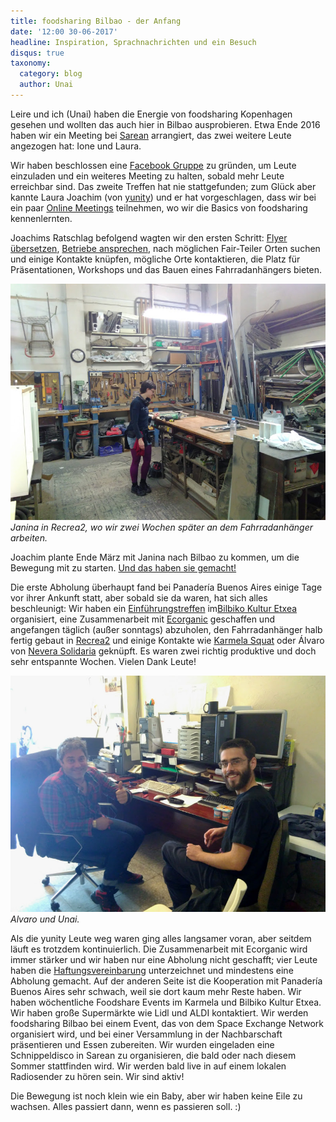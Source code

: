 ```yaml
---
title: foodsharing Bilbao - der Anfang
date: '12:00 30-06-2017'
headline: Inspiration, Sprachnachrichten und ein Besuch
disqus: true
taxonomy:
  category: blog
  author: Unai
---
```

Leire und ich (Unai) haben die Energie von foodsharing Kopenhagen gesehen und wollten das auch hier in Bilbao ausprobieren. Etwa Ende 2016 haben wir ein Meeting bei [Sarean](https://www.facebook.com/sareangunea/) arrangiert, das zwei weitere Leute angezogen hat: Ione und Laura.

Wir haben beschlossen eine [Facebook Gruppe](https://www.facebook.com/groups/1853289058224368/?ref=bookmarks) zu gründen, um Leute einzuladen und ein weiteres Meeting zu halten, sobald mehr Leute erreichbar sind. Das zweite Treffen hat nie stattgefunden; zum Glück aber kannte Laura Joachim (von [yunity](https://www.yunity.org)) und er hat vorgeschlagen, dass wir bei ein paar [Online Meetings](https://drive.google.com/open?id=0B0c-rM4MZX0XdERVTy1IVUN0aVU&noprocess) teilnehmen, wo wir die Basics von foodsharing kennenlernten.

Joachims Ratschlag befolgend wagten wir den ersten Schritt: [Flyer übersetzen](https://drive.google.com/open?id=0B0c-rM4MZX0Xc1dzWHFvN2VHUEE&noprocess), [Betriebe ansprechen](https://drive.google.com/open?id=1IPgyuLC2Sjsz7vnXTh-D636wObI_kISLdsegsF9TU1U&noprocess), nach möglichen Fair-Teiler Orten suchen und einige Kontakte knüpfen, mögliche Orte kontaktieren, die Platz für Präsentationen, Workshops und das Bauen eines Fahrradanhängers bieten.

![](workshop.jpg) *Janina in Recrea2, wo wir zwei Wochen später an dem Fahrradanhänger arbeiten.*

Joachim plante Ende März mit Janina nach Bilbao zu kommen, um die Bewegung mit zu starten. [Und das haben sie gemacht!](https://yunity.atlassian.net/wiki/display/FSINT/Kickstarting+foodsharing+Bilbao)

Die erste Abholung überhaupt fand bei Panadería Buenos Aires einige Tage vor ihrer Ankunft statt, aber sobald sie da waren, hat sich alles beschleunigt: Wir haben ein [Einführungstreffen](https://www.facebook.com/events/183695715476690/) im[Bilbiko Kultur Etxea](https://www.facebook.com/bilbikokulturetxea/) organisiert, eine Zusammenarbeit mit [Ecorganic](https://www.facebook.com/pages/Ecorganic-Bilbao/1710629755857150) geschaffen und angefangen täglich (außer sonntags) abzuholen, den Fahrradanhänger halb fertig gebaut in [Recrea2](https://www.facebook.com/Recrea2.Bilbao/) und einige Kontakte wie [Karmela Squat](https://www.facebook.com/Karmela-1029527180427399/) oder Álvaro von [Nevera Solidaria](https://www.facebook.com/neverasolidaria/) geknüpft. Es waren zwei richtig produktive und doch sehr entspannte Wochen. Vielen Dank Leute!

![](alvaro-and-unai.jpg) *Alvaro und Unai.*

Als die yunity Leute weg waren ging alles langsamer voran, aber seitdem läuft es trotzdem kontinuierlich. Die Zusammenarbeit mit Ecorganic wird immer stärker und wir haben nur eine Abholung nicht geschafft; vier Leute haben die [ Haftungsvereinbarung](https://drive.google.com/open?id=0B0c-rM4MZX0XUWs3b2N2QkZnS0U&noprocess) unterzeichnet und mindestens eine Abholung gemacht. Auf der anderen Seite ist die Kooperation mit Panadería Buenos Aires sehr schwach, weil sie dort kaum mehr Reste haben. Wir haben wöchentliche Foodshare Events im Karmela und Bilbiko Kultur Etxea. Wir haben große Supermärkte wie Lidl und ALDI kontaktiert. Wir werden foodsharing Bilbao bei einem Event, das von dem Space Exchange Network organisiert wird, und bei einer Versammlung in der Nachbarschaft präsentieren und Essen zubereiten. Wir wurden eingeladen eine Schnippeldisco in Sarean zu organisieren, die bald oder nach diesem Sommer stattfinden wird. Wir werden bald live in auf einem lokalen Radiosender zu hören sein. Wir sind aktiv!

Die Bewegung ist noch klein wie ein Baby, aber wir haben keine Eile zu wachsen. Alles passiert dann, wenn es passieren soll. :)
